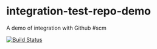 # integration-test-repo-demo
A demo of integration with Github
#scm

[![Build Status](https://travis-ci.org/danielstern/integration-test-repo-demo.svg?branch=master)](https://travis-ci.org/danielstern/integration-test-repo-demo)
